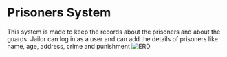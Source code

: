 # Prisoners System
This system is made to keep the records about the prisoners and about the guards. Jailor can log in as a user and can add the details of prisoners like name, age, address, crime and punishment 
![ERD](/ERD2.png)
